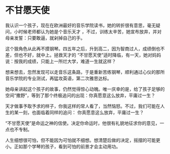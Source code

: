 # 不甘愿天使

我认识一个孩子，现在在欧洲最好的音乐学院读书，她的转折很有意思，毫无疑问，小时候老师都认为她是个音乐天才 ，不过，训练太辛苦，她宣布放弃，并对母亲发誓：只要敢逼，就剁掉自己的手。 

这个狠角色从此再不摸钢琴。四五年之后，升到高二，因为智商过人，成绩倒也不差，但也不好，就中上。拯救天才的 “不甘愿天使”适时降临，有一天，她对妈妈说：按我的成绩，只能上一所烂大学，难道一生就这样？ 

想来想去，忽然发现可以走音乐这条路，于是重新苦练钢琴，顺利通过心仪的那所音乐学院的专业测试，再猛攻英语，第二次雅思达标。 

她母亲讲起这个孩子的故事，仍然觉得惊心动魄。唯一庆幸的是，给了孩子足够的空间“撒野”，等到了那个终极追问的出现：你真愿意这么放弃，平庸过一生？ 

天才做事予取予求的样子，你我这样的常人看了，当然恼怒。不过，我们可能在人生的某一刻，也面临着同样的追问： 你真愿意这么放弃，平庸过一生？ 

“不甘愿天使”是命运之神的信使。决定你命运时，他很有礼貌地征求你的意见，一点也不专制。 

人生细想很可怕，但不能因为可怕就不细想。想清楚后做的决定，摇摆的可能更小。正如那个学琴的孩子，看到可怕的前景才会主动用功。